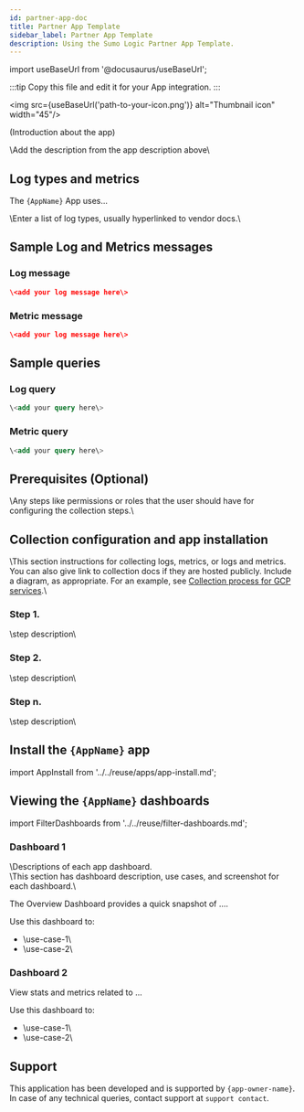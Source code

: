```yaml
---
id: partner-app-doc
title: Partner App Template
sidebar_label: Partner App Template
description: Using the Sumo Logic Partner App Template.
---
```


import useBaseUrl from '@docusaurus/useBaseUrl';

:::tip
Copy this file and edit it for your App integration.
:::

<head>
  <meta name="robots" content="noindex"/>
</head>

<img src={useBaseUrl('path-to-your-icon.png')} alt="Thumbnail icon" width="45"/>

(Introduction about the app)

\Add the description from the app description above\

## Log types and metrics

The `{AppName}` App uses...

\Enter a list of log types, usually hyperlinked to vendor docs.\

## Sample Log and Metrics messages

### Log message

```json title="Log message"
\<add your log message here\>
```

### Metric message

```json title="Metric message"
\<add your log message here\>
```

## Sample queries

### Log query

```sql title="Log query"
\<add your query here\>
```

### Metric query

```sql title="Metric query"
\<add your query here\>
```

## Prerequisites (Optional)

\Any steps like permissions or roles that the user should have for configuring the collection steps.\

## Collection configuration and app installation

\This section instructions for collecting logs, metrics, or logs and metrics. You can also give link to collection docs if they are hosted publicly. Include a diagram, as appropriate. For an example, see [Collection process for GCP services](/docs/integrations/google/app-engine/#Collection_process_for_GCP_services).\

### Step 1.

\step description\

### Step 2.

\step description\

### Step n.

\step description\

## Install the `{AppName}` app

import AppInstall from '../../reuse/apps/app-install.md';

<AppInstall/>

## Viewing the `{AppName}` dashboards

import FilterDashboards from '../../reuse/filter-dashboards.md';

<FilterDashboards/>

### Dashboard 1

\Descriptions of each app dashboard.\
\This section has dashboard description, use cases, and screenshot for each dashboard.\

The Overview Dashboard provides a quick snapshot of ....

 Use this dashboard to:
- \use-case-1\
- \use-case-2\

### Dashboard 2

View stats and metrics related to ...

Use this dashboard to:
- \use-case-1\
- \use-case-2\

## Support

This application has been developed and is supported by `{app-owner-name}`. In case of any technical queries, contact support at `support contact`.
